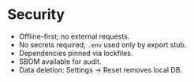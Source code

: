 # Security

- Offline-first; no external requests.
- No secrets required; `.env` used only by export stub.
- Dependencies pinned via lockfiles.
- SBOM available for audit.
- Data deletion: Settings → Reset removes local DB.
